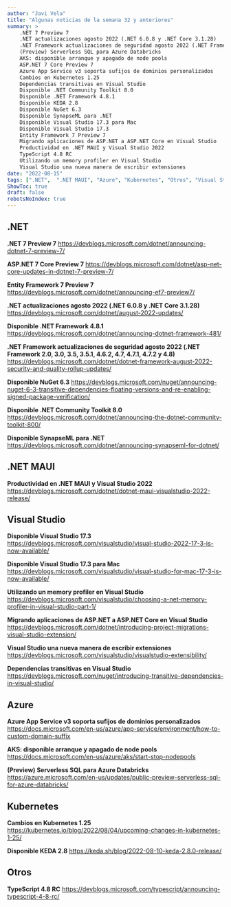 ```yaml
---
author: "Javi Vela"
title: "Algunas noticias de la semana 32 y anteriores"
summary: >
    .NET 7 Preview 7
    .NET actualizaciones agosto 2022 (.NET 6.0.8 y .NET Core 3.1.28)
    .NET Framework actualizaciones de seguridad agosto 2022 (.NET Framework 2.0, 3.0, 3.5, 3.5.1, 4.6.2, 4.7, 4.7.1, 4.7.2 y 4.8)
    (Preview) Serverless SQL para Azure Databricks
    AKS: disponible arranque y apagado de node pools
    ASP.NET 7 Core Preview 7
    Azure App Service v3 soporta sufijos de dominios personalizados
    Cambios en Kubernetes 1.25
    Dependencias transitivas en Visual Studio
    Disponible .NET Community Toolkit 8.0
    Disponible .NET Framework 4.8.1
    Disponible KEDA 2.8
    Disponible NuGet 6.3
    Disponible SynapseML para .NET
    Disponible Visual Studio 17.3 para Mac
    Disponible Visual Studio 17.3
    Entity Framework 7 Preview 7
    Migrando aplicaciones de ASP.NET a ASP.NET Core en Visual Studio
    Productividad en .NET MAUI y Visual Studio 2022
    TypeScript 4.8 RC
    Utilizando un memory profiler en Visual Studio
    Visual Studio una nueva manera de escribir extensiones
date: "2022-08-15"
tags: [".NET",  ".NET MAUI", "Azure", "Kubernetes", "Otros", "Visual Studio"]
ShowToc: true
draft: false
robotsNoIndex: true
---
```

## .NET
**.NET 7 Preview 7**
https://devblogs.microsoft.com/dotnet/announcing-dotnet-7-preview-7/
<br/>
<!-- #dotnet #preview -->

**ASP.NET 7 Core Preview 7**
https://devblogs.microsoft.com/dotnet/asp-net-core-updates-in-dotnet-7-preview-7/
<br/>
<!-- #dotnet #aspnet #aspnetcore #preview -->

**Entity Framework 7 Preview 7**
https://devblogs.microsoft.com/dotnet/announcing-ef7-preview7/
<br/>
<!-- #dotnet #entityframework #ef #preview -->

**.NET actualizaciones agosto 2022 (.NET 6.0.8 y .NET Core 3.1.28)**
https://devblogs.microsoft.com/dotnet/august-2022-updates/
<br/>
<!-- #dotnet #dotnetcore #updates #august -->

**Disponible .NET Framework 4.8.1**
https://devblogs.microsoft.com/dotnet/announcing-dotnet-framework-481/
<br/>
<!-- #dotnet #framework #release -->

**.NET Framework actualizaciones de seguridad agosto 2022 (.NET Framework 2.0, 3.0, 3.5, 3.5.1, 4.6.2, 4.7, 4.7.1, 4.7.2 y 4.8)**
https://devblogs.microsoft.com/dotnet/dotnet-framework-august-2022-security-and-quality-rollup-updates/
<br/>
<!-- #dotnet #security #netframework #august -->

**Disponible NuGet 6.3**
https://devblogs.microsoft.com/nuget/announcing-nuget-6-3-transitive-dependencies-floating-versions-and-re-enabling-signed-package-verification/
<br/>
<!-- #nuget #visualstudio #release -->

**Disponible .NET Community Toolkit 8.0**
https://devblogs.microsoft.com/dotnet/announcing-the-dotnet-community-toolkit-800/
<br/>
<!-- #dotnet #toolkit #release #maui #wpf #mvvm -->

**Disponible SynapseML para .NET**
https://devblogs.microsoft.com/dotnet/announcing-synapseml-for-dotnet/
<br/>
<!-- #dotnet #synapseml #ia #machinelerning #ml #synapse -->

## .NET MAUI
**Productividad en .NET MAUI y Visual Studio 2022**
https://devblogs.microsoft.com/dotnet/dotnet-maui-visualstudio-2022-release/
<br/>
<!-- #dotnet #maui #visualstudio -->

## Visual Studio
**Disponible Visual Studio 17.3**
https://devblogs.microsoft.com/visualstudio/visual-studio-2022-17-3-is-now-available/
<br/>
<!-- #visualstudio #release -->

**Disponible Visual Studio 17.3 para Mac**
https://devblogs.microsoft.com/visualstudio/visual-studio-for-mac-17-3-is-now-available/
<br/>
<!-- #visualstudio #mac  #release -->

**Utilizando un memory profiler en Visual Studio**
https://devblogs.microsoft.com/visualstudio/choosing-a-net-memory-profiler-in-visual-studio-part-1/
<br/>
<!-- #visualstudio #profiling #debugging #diagnostics -->

**Migrando aplicaciones de ASP.NET a ASP.NET Core en Visual Studio**
https://devblogs.microsoft.com/dotnet/introducing-project-migrations-visual-studio-extension/
<br/>
<!-- #dotnet #aspnet #aspnetcore #migration -->

**Visual Studio una nueva manera de escribir extensiones**
https://devblogs.microsoft.com/visualstudio/visualstudio-extensibility/
<br/>
<!-- #visualstudio #extensibility #extensions -->

**Dependencias transitivas en Visual Studio**
https://devblogs.microsoft.com/nuget/introducing-transitive-dependencies-in-visual-studio/
<br/>
<!-- #visualstudio #nuget #dependencies #security -->

## Azure
**Azure App Service v3 soporta sufijos de dominios personalizados**
https://docs.microsoft.com/en-us/azure/app-service/environment/how-to-custom-domain-suffix
<br/>
<!-- #azure #appservice #domain #suffix -->

**AKS: disponible arranque y apagado de node pools**
https://docs.microsoft.com/en-us/azure/aks/start-stop-nodepools
<br/>
<!-- #aks #nodepools #start #stop -->

**(Preview) Serverless SQL para Azure Databricks**
https://azure.microsoft.com/en-us/updates/public-preview-serverless-sql-for-azure-databricks/
<br/>
<!-- #azure #databricks #serverless #sql -->

## Kubernetes
**Cambios en Kubernetes 1.25**
https://kubernetes.io/blog/2022/08/04/upcoming-changes-in-kubernetes-1-25/
<br/>
<!-- #kubernetes #release -->

**Disponible KEDA 2.8**
https://keda.sh/blog/2022-08-10-keda-2.8.0-release/
<br/>
<!-- #kubernetes #keda -->

## Otros
**TypeScript 4.8 RC**
https://devblogs.microsoft.com/typescript/announcing-typescript-4-8-rc/
<br/>
<!-- #typescrip #releasecandidate #microsoft -->